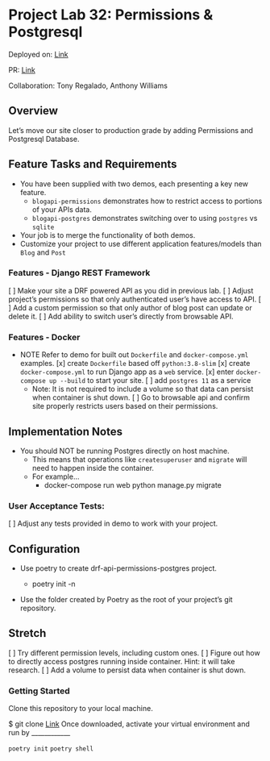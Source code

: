 # Project Lab 32: Permissions & Postgresql

Deployed on: [Link](https://github.com/kevinhenry/drf-api-permissions-postres)

PR: [Link](https://github.com/kevinhenry/drf-api-permissions-postgres/pulls)

Collaboration:
  Tony Regalado, Anthony Williams


## Overview

Let’s move our site closer to production grade by adding Permissions and Postgresql Database.


## Feature Tasks and Requirements

- You have been supplied with two demos, each presenting a key new feature.
    - `blogapi-permissions` demonstrates how to restrict access to portions of your APIs data.
    - `blogapi-postgres` demonstrates switching over to using `postgres` vs `sqlite`
- Your job is to merge the functionality of both demos.
- Customize your project to use different application features/models than `Blog` and `Post`


### Features - Django REST Framework

[ ] Make your site a DRF powered API as you did in previous lab.
[ ] Adjust project’s permissions so that only authenticated user’s have access to API.
[ ] Add a custom permission so that only author of blog post can update or delete it.
[ ] Add ability to switch user’s directly from browsable API.


### Features - Docker

* NOTE Refer to demo for built out `Dockerfile` and `docker-compose.yml` examples.
[x] create `Dockerfile` based off `python:3.8-slim`
[x] create `docker-compose.yml` to run Django app as a `web` service.
[x] enter `docker-compose up --build` to start your site.
[ ] add `postgres 11` as a service
    * Note: It is not required to include a volume so that data can persist when container is shut down.
[ ] Go to browsable api and confirm site properly restricts users based on their permissions.


## Implementation Notes

- You should NOT be running Postgres directly on host machine.
    - This means that operations like `createsuperuser` and `migrate` will need to happen inside the container.
    - For example…
        - docker-compose run web python manage.py migrate


### User Acceptance Tests:

[ ] Adjust any tests provided in demo to work with your project.


## Configuration

- Use poetry to create drf-api-permissions-postgres project.

    - poetry init -n

- Use the folder created by Poetry as the root of your project’s git repository.


## Stretch

[ ] Try different permission levels, including custom ones.
[ ] Figure out how to directly access postgres running inside container. Hint: it will take research.
[ ] Add a volume to persist data when container is shut down.


### Getting Started

Clone this repository to your local machine.

$ git clone [Link](https://github.com/kevinhenry/drf-api-permissions-postgres.git)
Once downloaded, activate your virtual environment and run by ____________

`poetry init`
`poetry shell`